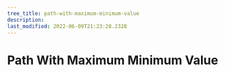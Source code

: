 ```yaml
---
tree_title: path-with-maximum-minimum-value
description: 
last_modified: 2022-06-09T21:23:28.2328
---
```


# Path With Maximum Minimum Value
